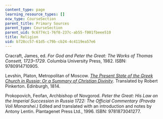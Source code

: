 ```yaml
---
content_type: page
learning_resource_types: []
ocw_type: CourseSection
parent_title: Primary Sources
parent_type: CourseSection
parent_uid: 9c6774c1-76f8-237c-ab55-f001fbeee510
title: Religion
uid: b728cc57-61d5-c79b-cb24-4c4119ea57e6
---
```


Cracraft, James, ed. _For God and Peter the Great: The Works of Thomas Consett, 1723–1729_. Columbia University Press, 1982. ISBN: 9780914710905. 

Levshin, Platon, Metropolitan of Moscow. _[The Present State of the Greek Church in Russia; Or a Summary of Christian Divinity](https://www.google.com/books/edition/The_Present_State_of_the_Greek_Church_in/NrljAAAAcAAJ?hl=en&gbpv=1)_. Translated by Robert Pinkerton. Edinburgh, 1814.

Prokopovich, Feofan, Archbishop of Novgorod. _Peter the Great: His Law on the Imperial Succession in Russia 1722: The Official Commentary (Pravda Voli Monarshei.)_ Edited and translated with an introduction and notes by Antony Lentin. Plantagenet Press Ltd., 1996. ISBN: 9781873041277.